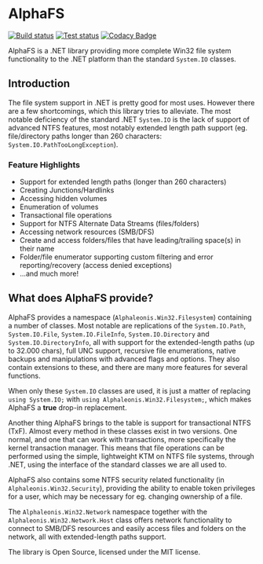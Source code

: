 # AlphaFS

[![Build status](https://ci.appveyor.com/api/projects/status/9kb175khv0k3rn7s/branch?svg=true)](https://ci.appveyor.com/project/alphaleonis/alphafs/) [![Test status](https://img.shields.io/appveyor/tests/alphaleonis/alphafs/master.svg)](https://ci.appveyor.com/project/alphaleonis/alphafs/build/tests) [![Codacy Badge](https://api.codacy.com/project/badge/Grade/9b3af141aae74656b6135413564b7e5d)](https://app.codacy.com/app/Yomodo/AlphaFS?utm_source=github.com&utm_medium=referral&utm_content=alphaleonis/AlphaFS&utm_campaign=badger)

AlphaFS is a .NET library providing more complete Win32 file system functionality to the .NET platform than the standard `System.IO` classes.

## Introduction

The file system support in .NET is pretty good for most uses. However there are a few shortcomings, which this library tries to alleviate. The most notable deficiency of the standard .NET `System.IO` is the lack of support of advanced NTFS features, most notably extended length path support (eg. file/directory paths longer than 260 characters: `System.IO.PathTooLongException`).

### Feature Highlights

* Support for extended length paths (longer than 260 characters)
* Creating Junctions/Hardlinks
* Accessing hidden volumes
* Enumeration of volumes
* Transactional file operations
* Support for NTFS Alternate Data Streams (files/folders)
* Accessing network resources (SMB/DFS)
* Create and access folders/files that have leading/trailing space(s) in their name
* Folder/file enumerator supporting custom filtering and error reporting/recovery (access denied exceptions)
* ...and much more!

## What does AlphaFS provide?

AlphaFS provides a namespace (`Alphaleonis.Win32.Filesystem`) containing a number of classes. Most notable
are replications of the `System.IO.Path`, `System.IO.File`, `System.IO.FileInfo`, `System.IO.Directory` and `System.IO.DirectoryInfo`, all with support for the extended-length paths (up to 32.000 chars), full UNC support,
recursive file enumerations, native backups and manipulations with advanced flags and options.
They also contain extensions to these, and there are many more features for several functions.

When only  these `System.IO` classes are used, it is just a matter of replacing `using System.IO;`
with `using Alphaleonis.Win32.Filesystem;`, which makes AlphaFS a **true** drop-in replacement.

Another thing AlphaFS brings to the table is support for transactional NTFS (TxF). Almost every method in
these classes exist in two versions. One normal, and one that can work with transactions, more specifically the
kernel transaction manager. This means that file operations can be performed using the simple, lightweight KTM 
on NTFS file systems, through .NET, using the interface of the standard classes we are all used to.

AlphaFS also contains some NTFS security related functionality (in `Alphaleonis.Win32.Security`), providing 
the ability to enable token privileges for a user, which may be necessary for eg. changing ownership of a file.

The `Alphaleonis.Win32.Network` namespace together with the `Alphaleonis.Win32.Network.Host` class offers
network functionality to connect to SMB/DFS resources and easily access files and folders on the network,
all with extended-length paths support.

The library is Open Source, licensed under the MIT license.

